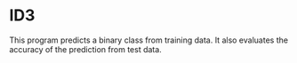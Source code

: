 # ID3
This program predicts a binary class from training data. It also evaluates the accuracy of the prediction from test data.
